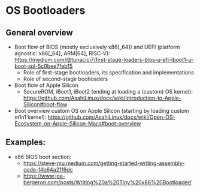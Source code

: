 # OS Bootloaders
## General overview
*  Boot flow of BIOS (mostly exclusively x86[\_64]) and UEFI (platform agnostic: x86[\_64], ARM[64], RISC-V): https://medium.com/@tunacici7/first-stage-loaders-bios-u-efi-iboot1-u-boot-spl-5c0bee7feb15
    * Role of first-stage bootloaders, its specification and implementations
    * Role of second-stage bootloaders
* Boot flow of Apple Silicon
    * SecureROM, iBoot1, iBoot2 (ending at loading a (custom) OS kernel): https://github.com/AsahiLinux/docs/wiki/Introduction-to-Apple-Silicon#boot-flow
* Boot overview custom OS on Apple Silicon (starting by loading custom m1n1 kernel): https://github.com/AsahiLinux/docs/wiki/Open-OS-Ecosystem-on-Apple-Silicon-Macs#boot-overview

## Examples:
* x86 BIOS boot section:
    * https://steve-mu.medium.com/getting-started-writing-assembly-code-f4b64a21f6dc
    * https://www.joe-bergeron.com/posts/Writing%20a%20Tiny%20x86%20Bootloader/
